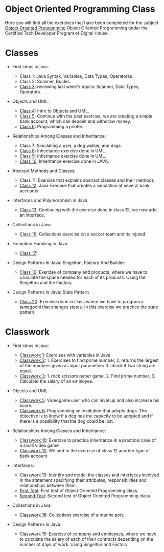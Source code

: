 # Object Oriented Programming Class
Here you will find all the exercises that have been completed for the subject [Object Oriented Programming](https://github.com/Pavelezl/Object-Oriented-Programming-CodingExercises/files/9871132/V2.-.Copia.de.Programa.de.Programacion.Orientada.a.Objetos.pdf) Object Oriented Programming under the Certified Tech Developer Program of Digital House.

# Classes
- First steps in java:
  - Class 1: Java Syntax, Variables, Data Types, Operatorss.
  - Class 2: Scanner, Bucles.
  - [Class 3](https://github.com/Pavelezl/Object-Oriented-Programming-CodingExercises/files/9872777/Ejercicio.profesor.3.docx.pdf): reviewing last week's topics: Scanner, Data Types, Operators. 
  
- Objects and UML:
  - [Class 4](https://github.com/Pavelezl/Object-Oriented-Programming-CodingExercises/files/9873821/Ejercicios.para.mesa.de.trabajo.-.Clase.4.docx.pdf): Intro to Objects and UML. 
  - [Class 5](https://github.com/Pavelezl/Object-Oriented-Programming-CodingExercises/files/9873821/Ejercicios.para.mesa.de.trabajo.-.Clase.4.docx.pdf): Continue with the past exercise, we are creating a simple bank account, which can deposit and withdraw money.
  - [Class 6](https://github.com/Pavelezl/Object-Oriented-Programming-CodingExercises/files/9874008/Ejercicio.Impresora.Alt.docx.1.pdf): Programming a printer.
  
- Relationships Among Classes and Inheritance:
  - Class 7: Simulating a user, a dog walker, and dogs.
  - [Class 8](https://github.com/Pavelezl/Object-Oriented-Programming-CodingExercises/files/9874502/Ejercicio.Herencia.Profe.C8.pdf): Inheritance exercise done in UML.
  - [Class 9](https://github.com/Pavelezl/Object-Oriented-Programming-CodingExercises/files/9874507/Ejercicio.integrador.clase.9.pdf): Inheritance exercise done in UML.
  - [Class 10](https://github.com/Pavelezl/Object-Oriented-Programming-CodingExercises/files/9879912/Ejercicio.Profesor.Clase.10.pdf): Inheritance exercise done in JAVA.

- Abstract Methods and Classes:
  - Class 11: Exercise that explains abstract classes and their methods
  - [Class 12](https://github.com/Pavelezl/Object-Oriented-Programming-CodingExercises/files/9881340/Ejercicio.para.Alumnos.docx.pdf): Java Exercise that creates a simulation of several bank accounts

- Interfaces and Polymorphism in Java:
  - [Class 13](https://github.com/Pavelezl/Object-Oriented-Programming-CodingExercises/files/9881340/Ejercicio.para.Alumnos.docx.pdf): Continuing with the exercise done in class 12, we now add an interface.

- Collections in Java:
  - [Class 16](https://github.com/Pavelezl/Object-Oriented-Programming-CodingExercises/files/9883083/Copia.de.Ejercicio.Colecciones.Profesor.docx.pdf): Collections exercise on a soccer team and its injured

- Exception Handling in Java:
  - [Class 17]( ): 

- Design Patterns In Java: Singleton, Factory And Builder: 
  - [Class 19]( ): Exercise of company and products, where we have to calculate the space needed for each of its products. Using the Singelton and the Factory

- Design Patterns in Java: State Pattern
  - [Class 20](): Exercise done in class where we have to program a tamagochi that changes states. In this exercise we practice the state pattern
  

# Classwork
- First steps in java:
  - [Classwork 1](https://github.com/Pavelezl/Object-Oriented-Programming-CodingExercises/files/9872051/Ejercitacion.tipo.variables.docx.pdf): Exercises with variables in Java
  - [Classwork 2](https://github.com/Pavelezl/Object-Oriented-Programming-CodingExercises/files/9872051/Ejercitacion.tipo.variables.docx.pdf): 1. Exercises to find prime number, 2. returns the largest of the numbers given as input parameters 3. check if two string are equal.
  - [Classwork 3](https://github.com/Pavelezl/Object-Oriented-Programming-CodingExercises/files/9872825/Ejercitacion.mesa.de.trabajo.docx.pdf): 1. rock scissors paper game, 2. Find prime number, 3. Calculate the salary of an employee.
  
- Objects and UML:
  - [Classwork 5](https://github.com/Pavelezl/Object-Oriented-Programming-CodingExercises/files/9873961/Ejercicio.Mesa.de.trabajo.C5.pdf): Videogame user who can level up and also increase his score.
  - [Classwork 6](https://github.com/Pavelezl/Object-Oriented-Programming-CodingExercises/files/9874040/Ejercicio.para.mesa.de.trabajo.-.Clase.6.docx.1.pdf): Programming an institution that adopts dogs. The objective is to know if a dog has the capacity to be adopted and if there is a possibility that the dog could be lost.

- Relationships Among Classes and Inheritance:
  - [Classwork 10](https://github.com/Pavelezl/Object-Oriented-Programming-CodingExercises/files/9879927/Ejercicio.Mesas.Clase.10.pdf): Exercise to practice inheritance in a practical case of a small video game
  - [Classwork 12](https://github.com/Pavelezl/Object-Oriented-Programming-CodingExercises/files/9881340/Ejercicio.para.Alumnos.docx.pdf): We add to the exercise of class 12 another type of bank account

- Interfaces:
  - [Classwork 13](https://github.com/Pavelezl/Object-Oriented-Programming-CodingExercises/files/9882600/Ejercicio.Batalla.del.Futuro.docx.pdf): Identify and model the classes and interfaces involved in the statement specifying their attributes, responsibilities and relationships between them.
   - [First Test](https://github.com/Pavelezl/Object-Oriented-Programming-CodingExercises/files/9882935/Copia.de.Ejercicio.Tipo.Parcial.Alumnos.docx.pdf): First test of Object Oriented Programming class. 
   - [Second Test](https://github.com/Pavelezl/Object-Oriented-Programming-CodingExercises/files/9882930/Evaluacion.Parcial.Tema.1.1.docx.pdf): Second test of Object Oriented Programming class. 

- Collections in Java:
  - [Classwork 16](https://github.com/Pavelezl/Object-Oriented-Programming-CodingExercises/files/9883224/Ejercicio.Colecciones.Alumnos.docx.pdf): Collections exercise of a marine port.

- Design Patterns in Java
  - [Classwork 19](https://github.com/Pavelezl/Object-Oriented-Programming-CodingExercises/files/10117040/Ejercicio.junto.con.Docente.docx.pdf): Exercise of company and employees, where we have to calculate the salary of each of their contracts depending on the number of days of work. Using Singelton and Factory

